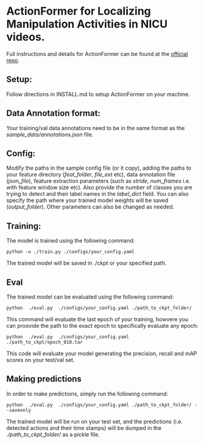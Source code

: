 

# ActionFormer for Localizing Manipulation Activities in NICU videos.

Full instructions and details for ActionFormer can be found at the [official repo](https://github.com/happyharrycn/actionformer_release/blob/main/README.md).

## Setup:
Follow directions in INSTALL.md to setup ActionFormer on your machine. 


## Data Annotation format:
Your training/val data annotations need to be in the same format as the *sample_data/annotations.json* file. 

## Config:
Modify the paths in the sample config file (or it copy), adding the paths to your feature directory (*feat_folder*, *file_ext* etc),  data annotation file (*json_file*), feature extraction parameters (such as *stride*, *num_frames* i.e. with feature window size etc). Also provide the number of classes you are trying to detect and their label names in the *label_dict* field. You can also specify the path where your trained model weights will be saved (*output_folder*). Other parameters can also be changed as needed.

## Training:
The model is trained using the following command:

```shell
python -u ./train.py ./configs/your_config.yaml
```

The trained model will be saved in ./ckpt or your specified path.

## Eval
The trained model can be evaluated using the following command:
```shell
python  ./eval.py  ./configs/your_config.yaml ./path_to_ckpt_folder/
```
This command will evaluate the last epoch of your training, howvere you can proovide the path to the exact epoch to specifically evaluate any epoch:
```shell
python  ./eval.py  ./configs/your_config.yaml ./path_to_ckpt/epoch_010.tar
```
This code will evaluate your model generating the precision, recall and mAP scores on your test/val set.


## Making predictions

In order to make predictions, simply run the following command:
```shell
python  ./eval.py  ./configs/your_config.yaml ./path_to_ckpt_folder/ --saveonly
```

The trained model will be run on your test set, and the predictions (i.e. detected actions and their time stamps) will be dumped in the *./path_to_ckpt_folder/* as a pickle file. 




